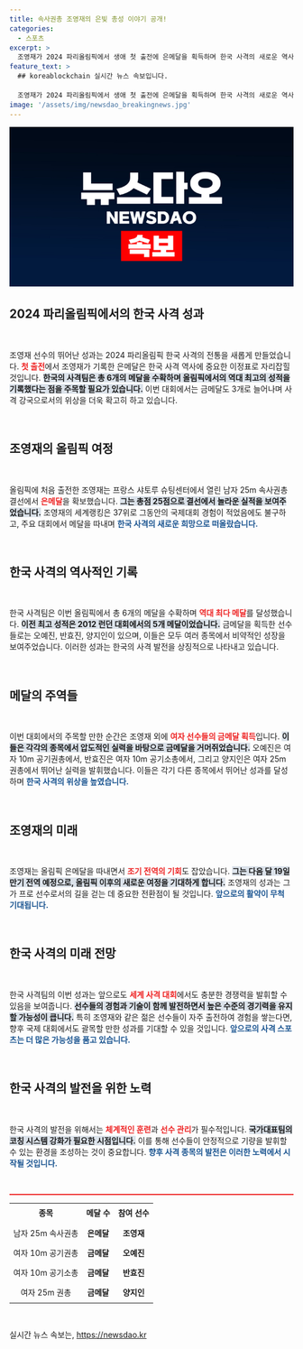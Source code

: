 ```yaml
---
title: 속사권총 조영재의 은빛 총성 이야기 공개!
categories:
  - 스포츠
excerpt: >
  조영재가 2024 파리올림픽에서 생애 첫 출전에 은메달을 획득하며 한국 사격의 새로운 역사를 썼습니다! 한국은 이번 대회에서 역대 최다 6개의 메달을 수확하며 사격 강국의 위엄을 드러냈습니다. 클릭해 자세한 이야기를 만나보세요!
feature_text: >
  ## koreablockchain 실시간 뉴스 속보입니다.

  조영재가 2024 파리올림픽에서 생애 첫 출전에 은메달을 획득하며 한국 사격의 새로운 역사를 썼습니다! 한국은 이번 대회에서 역대 최다 6개의 메달을 수확하며 사격 강국의 위엄을 드러냈습니다. 클릭해 자세한 이야기를 만나보세요!
image: '/assets/img/newsdao_breakingnews.jpg'
---
```


<p><img src="/assets/img/newsdao_breakingnews.jpg" alt="koreablockchain 속보" /></p>

<h2 data-ke-size="size26">2024 파리올림픽에서의 한국 사격 성과</h2>

<p data-ke-size="size16">&nbsp;</p>

<p>조영재 선수의 뛰어난 성과는 2024 파리올림픽 한국 사격의 전통을 새롭게 만들었습니다. <b><span style="color: #ee2323;">첫 출전</span></b>에서 조영재가 기록한 은메달은 한국 사격 역사에 중요한 이정표로 자리잡힐 것입니다. <b><span style="background-color: #21538527;">한국의 사격팀은 총 6개의 메달을 수확하며 올림픽에서의 역대 최고의 성적을 기록했다는 점을 주목할 필요가 있습니다.</span></b> 이번 대회에서는 금메달도 3개로 늘어나며 사격 강국으로서의 위상을 더욱 확고히 하고 있습니다. </p>

<p data-ke-size="size16">&nbsp;</p>

<h2 data-ke-size="size26">조영재의 올림픽 여정</h2>

<p data-ke-size="size16">&nbsp;</p>

<p>올림픽에 처음 출전한 조영재는 프랑스 샤토루 슈팅센터에서 열린 남자 25m 속사권총 결선에서 <b><span style="color: #ee2323;">은메달</span></b>을 확보했습니다. <b><span style="background-color: #21538527;">그는 총점 25점으로 결선에서 놀라운 실적을 보여주었습니다.</span></b> 조영재의 세계랭킹은 37위로 그동안의 국제대회 경험이 적었음에도 불구하고, 주요 대회에서 메달을 따내며 <b><span style="color: #1a5490;">한국 사격의 새로운 희망으로 떠올랐습니다.</span></b> </p>

<p data-ke-size="size16">&nbsp;</p>

<h2 data-ke-size="size26">한국 사격의 역사적인 기록</h2>

<p data-ke-size="size16">&nbsp;</p>

<p>한국 사격팀은 이번 올림픽에서 총 6개의 메달을 수확하며 <b><span style="color: #ee2323;">역대 최다 메달</span></b>를 달성했습니다. <b><span style="background-color: #21538527;">이전 최고 성적은 2012 런던 대회에서의 5개 메달이었습니다.</span></b> 금메달을 획득한 선수들로는 오예진, 반효진, 양지인이 있으며, 이들은 모두 여러 종목에서 비약적인 성장을 보여주었습니다. 이러한 성과는 한국의 사격 발전을 상징적으로 나타내고 있습니다. </p>

<p data-ke-size="size16">&nbsp;</p>

<h2 data-ke-size="size26">메달의 주역들</h2>

<p data-ke-size="size16">&nbsp;</p>

<p>이번 대회에서의 주목할 만한 순간은 조영재 외에 <b><span style="color: #ee2323;">여자 선수들의 금메달 획득</span></b>입니다. <b><span style="background-color: #21538527;">이들은 각각의 종목에서 압도적인 실력을 바탕으로 금메달을 거머쥐었습니다.</span></b> 오예진은 여자 10m 공기권총에서, 반효진은 여자 10m 공기소총에서, 그리고 양지인은 여자 25m 권총에서 뛰어난 실력을 발휘했습니다. 이들은 각기 다른 종목에서 뛰어난 성과를 달성하며 <b><span style="color: #1a5490;">한국 사격의 위상을 높였습니다.</span></b></p>

<p data-ke-size="size16">&nbsp;</p>

<h2 data-ke-size="size26">조영재의 미래</h2>

<p data-ke-size="size16">&nbsp;</p>

<p>조영재는 올림픽 은메달을 따내면서 <b><span style="color: #ee2323;">조기 전역의 기회</span></b>도 잡았습니다. <b><span style="background-color: #21538527;">그는 다음 달 19일 만기 전역 예정으로, 올림픽 이후의 새로운 여정을 기대하게 합니다.</span></b> 조영재의 성과는 그가 프로 선수로서의 길을 걷는 데 중요한 전환점이 될 것입니다. <b><span style="color: #1a5490;">앞으로의 활약이 무척 기대됩니다.</span></b></p>

<p data-ke-size="size16">&nbsp;</p>

<h2 data-ke-size="size26">한국 사격의 미래 전망</h2>

<p data-ke-size="size16">&nbsp;</p>

<p>한국 사격팀의 이번 성과는 앞으로도 <b><span style="color: #ee2323;">세계 사격 대회</span></b>에서도 충분한 경쟁력을 발휘할 수 있음을 보여줍니다. <b><span style="background-color: #21538527;">선수들의 경험과 기술이 함께 발전하면서 높은 수준의 경기력을 유지할 가능성이 큽니다.</span></b> 특히 조영재와 같은 젊은 선수들이 자주 출전하여 경험을 쌓는다면, 향후 국제 대회에서도 괄목할 만한 성과를 기대할 수 있을 것입니다. <b><span style="color: #1a5490;">앞으로의 사격 스포츠는 더 많은 가능성을 품고 있습니다.</span></b></p>

<p data-ke-size="size16">&nbsp;</p>

<h2 data-ke-size="size26">한국 사격의 발전을 위한 노력</h2>

<p data-ke-size="size16">&nbsp;</p>

<p>한국 사격의 발전을 위해서는 <b><span style="color: #ee2323;">체계적인 훈련</span></b>과 <b><span style="color: #ee2323;">선수 관리</span></b>가 필수적입니다. <b><span style="background-color: #21538527;">국가대표팀의 코칭 시스템 강화가 필요한 시점입니다.</span></b> 이를 통해 선수들이 안정적으로 기량을 발휘할 수 있는 환경을 조성하는 것이 중요합니다. <b><span style="color: #1a5490;">향후 사격 종목의 발전은 이러한 노력에서 시작될 것입니다.</span></b></p>

<p data-ke-size="size16">&nbsp;</p>

<hr style="height: 2px; border: none; background-color: #ee2323;" />

<table style="width: 100%; border-collapse: collapse;">
<tr>
<td style="text-align: center; height: 30px;"><b>종목</b></td>
<td style="text-align: center; height: 30px;"><b>메달 수</b></td>
<td style="text-align: center; height: 30px;"><b>참여 선수</b></td>
</tr>
<tr>
<td style="text-align: center; height: 30px;">남자 25m 속사권총</td>
<td style="text-align: center; height: 30px;"><b>은메달</b></td>
<td style="text-align: center; height: 30px;"><b>조영재</b></td>
</tr>
<tr>
<td style="text-align: center; height: 30px;">여자 10m 공기권총</td>
<td style="text-align: center; height: 30px;"><b>금메달</b></td>
<td style="text-align: center; height: 30px;"><b>오예진</b></td>
</tr>
<tr>
<td style="text-align: center; height: 30px;">여자 10m 공기소총</td>
<td style="text-align: center; height: 30px;"><b>금메달</b></td>
<td style="text-align: center; height: 30px;"><b>반효진</b></td>
</tr>
<tr>
<td style="text-align: center; height: 30px;">여자 25m 권총</td>
<td style="text-align: center; height: 30px;"><b>금메달</b></td>
<td style="text-align: center; height: 30px;"><b>양지인</b></td>
</tr>
</table>

<p data-ke-size="size16">&nbsp;</p>
실시간 뉴스 속보는, <a href="https://newsdao.kr" rel="dofollow">https://newsdao.kr</a>


